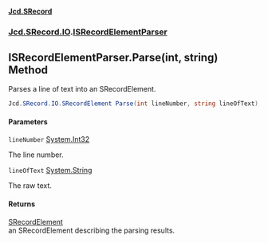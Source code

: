 #### [Jcd.SRecord](index.md 'index')
### [Jcd.SRecord.IO](Jcd.SRecord.IO.md 'Jcd.SRecord.IO').[ISRecordElementParser](Jcd.SRecord.IO.ISRecordElementParser.md 'Jcd.SRecord.IO.ISRecordElementParser')

## ISRecordElementParser.Parse(int, string) Method

Parses a line of text into an SRecordElement.

```csharp
Jcd.SRecord.IO.SRecordElement Parse(int lineNumber, string lineOfText);
```
#### Parameters

<a name='Jcd.SRecord.IO.ISRecordElementParser.Parse(int,string).lineNumber'></a>

`lineNumber` [System.Int32](https://docs.microsoft.com/en-us/dotnet/api/System.Int32 'System.Int32')

The line number.

<a name='Jcd.SRecord.IO.ISRecordElementParser.Parse(int,string).lineOfText'></a>

`lineOfText` [System.String](https://docs.microsoft.com/en-us/dotnet/api/System.String 'System.String')

The raw text.

#### Returns
[SRecordElement](Jcd.SRecord.IO.SRecordElement.md 'Jcd.SRecord.IO.SRecordElement')  
an SRecordElement describing the parsing results.
